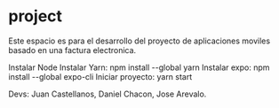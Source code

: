# project
Este espacio es para el desarrollo del proyecto de aplicaciones moviles basado en una factura electronica. 


Instalar Node
Instalar Yarn: npm install --global yarn
Instalar expo: npm install --global expo-cli
Iniciar proyecto: yarn start


Devs: 
Juan Castellanos,
Daniel Chacon,
Jose Arevalo.
